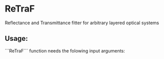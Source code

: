 # ReTraF
Reflectance and Transmittance fitter for arbitrary layered optical systems


## **Usage**:

´´´ReTraF´´´ function needs the folowing input arguments:

